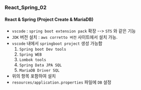 ### React_Spring_02

#### React & Spring (Project Create & MariaDB)
- `vscode` : `spring boot extension pack` 확장 --> `STS` 와 같은 기능 
- `JDK` 버전 설치 : `aws corretto 버전` 사이트에서 설치 가능.
- `vscode` 내에서 `springboot project` 생성 가능함
  1. `Spring boot Dev tools`
  2. `Spring WEB`
  3. `Lombok tools`
  4. `Spring Data JPA SQL`
  5. `MariaDB Driver SQL`
- 위의 항목 포함하여 설치
- `resources/application.properties` 파일에 `DB` 설정